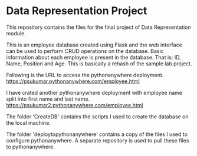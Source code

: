 # Data Representation Project
This repository contains the files for the final project of Data Representation module.

This is an employee database created using Flask and the web interface can be used to perform CRUD operations on the database. Basic information about each employee is present in the database. That is; ID, Name, Position and Age. This is basically a rehash of the sample lab project. 

Following is the URL to access the pythonanywhere deployment.
https://psukumar.pythonanywhere.com/employee.html


I have crated another pythonanywhere deployment with employee name split into first name and last name.
https://psukumar2.pythonanywhere.com/employee.html


The folder 'CreateDB' contains the scripts I used to create the database on the local machine.

The folder 'deploytopythonanywhere' contains a copy of the files I used to configure pythonanywhere. A separate repository is used to pull these files to pythonanywhere.

